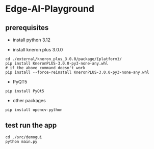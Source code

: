 # Edge-AI-Playground

## prerequisites
- install python 3.12

- install kneron plus 3.0.0
``` shell
cd ./external/kneron_plus_3.0.0/package/{platform}/
pip install KneronPLUS-3.0.0-py3-none-any.whl
# if the above command doesn't work
pip install --force-reinstall KneronPLUS-3.0.0-py3-none-any.whl
```

- PyQT5
``` shell
pip install PyQt5
```

- other packages
``` shell
pip install opencv-python
```

## test run the app
``` shell
cd ./src/demogui
python main.py
```
